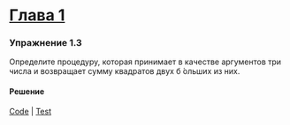# [Глава 1](./index.md#Глава-1-Построение-абстракций-с-помощью-процедур)

### Упражнение 1.3
Определите процедуру, которая принимает в качестве аргументов три числа и возвращает сумму квадратов двух б ́ольших из них.

#### Решение
[Code](../src/sicp/chapter01/1_03.clj) | [Test](../test/sicp/chapter01/1_03_test.clj)
